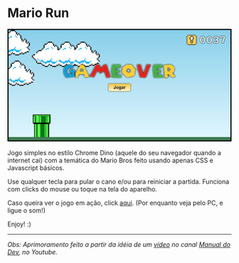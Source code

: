 # Mario Run

![Screenshot](img/readme.jpg)

Jogo simples no estilo Chrome Dino (aquele do seu navegador quando a internet cai) com a temática do Mario Bros feito usando apenas CSS e Javascript básicos.

Use qualquer tecla para pular o cano e/ou para reiniciar a partida. Funciona com clicks do mouse ou toque na tela do aparelho.

Caso queira ver o jogo em ação, click [aqui](http://52.11.182.22/mario/). (Por enquanto veja pelo PC, e ligue o som!)

Enjoy! :)

---

_Obs: Aprimoramento feito a partir da idéia de um [vídeo](https://youtu.be/r9buAwVBDhA) no canal [Manual do Dev](https://www.youtube.com/c/ManualdoDev), no Youtube._
